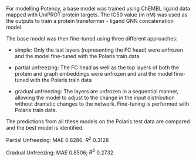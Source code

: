 For modelling Potency, a base model was trained using ChEMBL ligand data mapped with UniPROT protein targets. The IC50 value (in nM) was used as the outputs to train a protein transformer - ligand GNN concatenation model. 

The base model was then fine-tuned using three different approaches:

- simple: Only the last layers (representing the FC head) were unfrozen and the model fine-tuned with the Polaris train data

- partial unfreezing: The FC head as well as the top layers of both the protein and graph embeddings were unfrozen and and the model fine-tuned with the Polaris train data

- gradual unfreezing: The layers are unfrozen in a sequential manner, allowing the model to adjust to the change in the input distribution without dramatic changes to the network. Fine-tuning is performed with Polaris train data.

The predictions from all these models on the Polaris test data are compared and the best model is identified. 

Partial Unfreezing: MAE 0.8286; $R^2$ 0.3128

Gradual Unfreezing: MAE 0.8506; $R^2$ 0.2732



